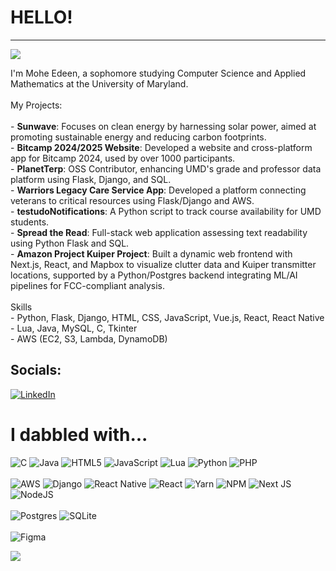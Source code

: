# HELLO!
---
[![](https://visitcount.itsvg.in/api?id=MoheEdeen&icon=0&color=0)](https://visitcount.itsvg.in)

I'm Mohe Edeen, a sophomore studying Computer Science and Applied Mathematics at the University of Maryland.<br><br>My Projects:<br><br>- **Sunwave**: Focuses on clean energy by harnessing solar power, aimed at promoting sustainable energy and reducing carbon footprints.<br>- **Bitcamp 2024/2025 Website**: Developed a website and cross-platform app for Bitcamp 2024, used by over 1000 participants.<br>- **PlanetTerp**: OSS Contributor, enhancing UMD's grade and professor data platform using Flask, Django, and SQL.<br>- **Warriors Legacy Care Service App**: Developed a platform connecting veterans to critical resources using Flask/Django and AWS.<br>- **testudoNotifications**: A Python script to track course availability for UMD students.<br>- **Spread the Read**: Full-stack web application assessing text readability using Python Flask and SQL.<br>- **Amazon Project Kuiper Project**: Built a dynamic web frontend with Next.js, React, and Mapbox to visualize clutter data and Kuiper transmitter locations, supported by a Python/Postgres backend integrating ML/AI pipelines for FCC-compliant analysis.<br><br>Skills<br>- Python, Flask, Django, HTML, CSS, JavaScript, Vue.js, React, React Native<br>- Lua, Java, MySQL, C, Tkinter<br>- AWS (EC2, S3, Lambda, DynamoDB)


## Socials:
[![LinkedIn](https://img.shields.io/badge/LinkedIn-%230077B5.svg?logo=linkedin&logoColor=white)](https://linkedin.com/in/moheedeen) 

# I dabbled with...
![C](https://img.shields.io/badge/c-%2300599C.svg?style=for-the-badge&logo=c&logoColor=white) ![Java](https://img.shields.io/badge/java-%23ED8B00.svg?style=for-the-badge&logo=openjdk&logoColor=white) ![HTML5](https://img.shields.io/badge/html5-%23E34F26.svg?style=for-the-badge&logo=html5&logoColor=white) ![JavaScript](https://img.shields.io/badge/javascript-%23323330.svg?style=for-the-badge&logo=javascript&logoColor=%23F7DF1E) ![Lua](https://img.shields.io/badge/lua-%232C2D72.svg?style=for-the-badge&logo=lua&logoColor=white) ![Python](https://img.shields.io/badge/python-3670A0?style=for-the-badge&logo=python&logoColor=ffdd54) ![PHP](https://img.shields.io/badge/php-%23777BB4.svg?style=for-the-badge&logo=php&logoColor=white)<br><br>![AWS](https://img.shields.io/badge/AWS-%23FF9900.svg?style=for-the-badge&logo=amazon-aws&logoColor=white) ![Django](https://img.shields.io/badge/django-%23092E20.svg?style=for-the-badge&logo=django&logoColor=white) ![React Native](https://img.shields.io/badge/react_native-%2320232a.svg?style=for-the-badge&logo=react&logoColor=%2361DAFB) ![React](https://img.shields.io/badge/react-%2320232a.svg?style=for-the-badge&logo=react&logoColor=%2361DAFB) ![Yarn](https://img.shields.io/badge/yarn-%232C8EBB.svg?style=for-the-badge&logo=yarn&logoColor=white) ![NPM](https://img.shields.io/badge/NPM-%23CB3837.svg?style=for-the-badge&logo=npm&logoColor=white) ![Next JS](https://img.shields.io/badge/Next-black?style=for-the-badge&logo=next.js&logoColor=white) ![NodeJS](https://img.shields.io/badge/node.js-6DA55F?style=for-the-badge&logo=node.js&logoColor=white)<br><br> ![Postgres](https://img.shields.io/badge/postgres-%23316192.svg?style=for-the-badge&logo=postgresql&logoColor=white) ![SQLite](https://img.shields.io/badge/sqlite-%2307405e.svg?style=for-the-badge&logo=sqlite&logoColor=white)<br><br> ![Figma](https://img.shields.io/badge/figma-%23F24E1E.svg?style=for-the-badge&logo=figma&logoColor=white)

![](https://github-readme-streak-stats.herokuapp.com/?user=MoheEdeen&theme=transparent&hide_border=false)<br/>
